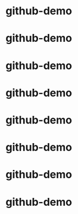 # github-demo
# github-demo
# github-demo
# github-demo
# github-demo
# github-demo
# github-demo
# github-demo
